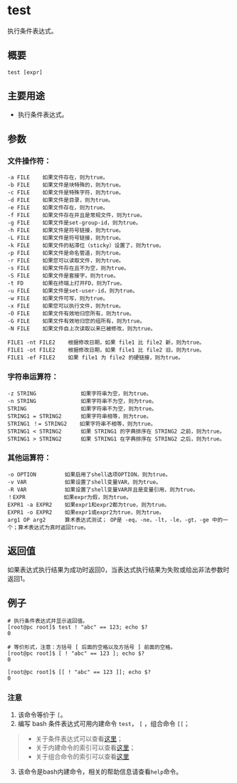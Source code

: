 test
===

执行条件表达式。

## 概要

```shell
test [expr]
```

## 主要用途

- 执行条件表达式。

## 参数

### 文件操作符：

```shell
-a FILE    如果文件存在，则为true。
-b FILE    如果文件是块特殊的，则为true。
-c FILE    如果文件是特殊字符，则为true。
-d FILE    如果文件是目录，则为true。
-e FILE    如果文件存在，则为true。
-f FILE    如果文件存在并且是常规文件，则为true。
-g FILE    如果文件是set-group-id，则为true。
-h FILE    如果文件是符号链接，则为true。
-L FILE    如果文件是符号链接，则为true。
-k FILE    如果文件的粘滞位（sticky）设置了，则为true。
-p FILE    如果文件是命名管道，则为true。
-r FILE    如果您可以读取文件，则为true。
-s FILE    如果文件存在且不为空，则为true。
-S FILE    如果文件是套接字，则为true。
-t FD      如果在终端上打开FD，则为True。
-u FILE    如果文件是set-user-id，则为true。
-w FILE    如果文件可写，则为true。
-x FILE    如果您可以执行文件，则为true。
-O FILE    如果文件有效地归您所有，则为true。
-G FILE    如果文件有效地归您的组所有，则为true。
-N FILE    如果文件自上次读取以来已被修改，则为true。
    
FILE1 -nt FILE2    根据修改日期，如果 file1 比 file2 新，则为true。
FILE1 -ot FILE2    根据修改日期，如果 file1 比 file2 旧，则为true。
FILE1 -ef FILE2    如果 file1 为 file2 的硬链接，则为true。
```    
### 字符串运算符：

```shell
-z STRING              如果字符串为空，则为true。
-n STRING              如果字符串不为空，则为true。
STRING                 如果字符串不为空，则为true。
STRING1 = STRING2      如果字符串相等，则为true。
STRING1 ！= STRING2    如果字符串不相等，则为true。
STRING1 < STRING2      如果 STRING1 的字典排序在 STRING2 之前，则为true。
STRING1 > STRING2      如果 STRING1 在字典排序在 STRING2 之后，则为true。
```

### 其他运算符：

```shell
-o OPTION         如果启用了shell选项OPTION，则为true。
-v VAR            如果设置了shell变量VAR，则为true。
-R VAR            如果设置了shell变量VAR并且是变量引用，则为true。
！EXPR            如果expr为假，则为true。
EXPR1 -a EXPR2    如果expr1和expr2都为true，则为true。
EXPR1 -o EXPR2    如果expr1或expr2为true，则为true。
arg1 OP arg2      算术表达式测试； OP是 -eq，-ne，-lt，-le，-gt，-ge 中的一个；算术表达式为真时返回true。
```

## 返回值

如果表达式执行结果为成功时返回0，当表达式执行结果为失败或给出非法参数时返回1。

## 例子

```shell
# 执行条件表达式并显示返回值。
[root@pc root]$ test ! "abc" == 123; echo $?
0

# 等价形式，注意：方括号 [ 后面的空格以及方括号 ] 前面的空格。
[root@pc root]$ [ ! "abc" == 123 ]; echo $?
0

[root@pc root]$ [[ ! "abc" == 123 ]]; echo $?
0
```


### 注意

1. 该命令等价于 `[`。
2. 编写 bash 条件表达式可用内建命令 `test`， `[` ，组合命令 `[[`；
  > - 关于条件表达式可以查看[这里](http://www.gnu.org/software/bash/manual/html_node/Bash-Conditional-Expressions.html#Bash-Conditional-Expressions)；
  > - 关于内建命令的索引可以查看[这里](http://www.gnu.org/software/bash/manual/html_node/Builtin-Index.html#Builtin-Index)；
  > - 关于组合命令的索引可以查看[这里](http://www.gnu.org/software/bash/manual/html_node/Reserved-Word-Index.html#Reserved-Word-Index)
3. 该命令是bash内建命令，相关的帮助信息请查看`help`命令。


<!-- Linux命令行搜索引擎：https://jaywcjlove.github.io/linux-command/ -->
